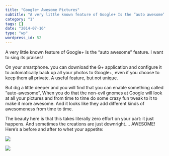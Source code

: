 ```yaml
---
title: "Google+ Awesome Pictures"
subtitle: "A very little known feature of Google+ Is the “auto awesome” feature. I want to sing its praises!"
category: "1"
tags: []
date: "2014-07-16"
type: "wp"
wordpress_id: 52
---
```

A very little known feature of Google+ Is the “auto awesome” feature. I want to sing its praises!

On your smartphone. you can download the G+ application and configure it to automatically back up all your photos to Google+, even if you choose to keep them all private. A useful feature, but not unique.

But dig a little deeper and you will find that you can enable something called “auto-awesome”, When you do that the non-evil gnomes at Google will look at all your pictures and from time to time do some crazy fun tweak to it to make it more awesome. And it looks like they add different kinds of awesomeness from time to time. 

The beauty here is that this takes literally zero effort on your part: it just happens. And sometimes the creations are just downright…. AWESOME! Here’s a before and after to whet your appetite:

 ![](https://i0.wp.com/salas.com/wp-content/uploads/2014/07/1865d-img_0293.jpg?w=584&ssl=1)

 ![](https://i0.wp.com/salas.com/wp-content/uploads/2014/07/4872c-img_0293-effects.jpg?w=584&ssl=1)